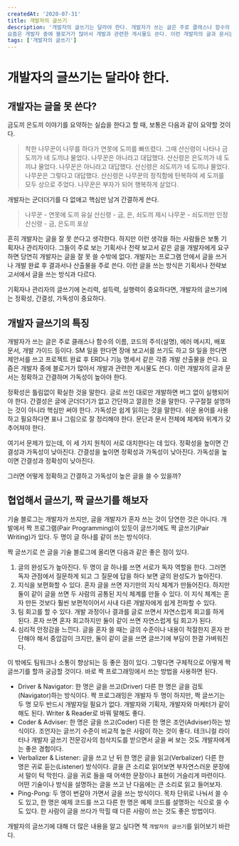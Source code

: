```yaml
---
createdAt: '2020-07-31'
title: 개발자의 글쓰기
description: '개발자의 글쓰기는 달라야 한다. 개발자가 쓰는 글은 주로 클래스나 함수의 이름, 코드의 주석(설명), 에러 메시지, 배포 문서, 개발 가이드 등이다. SM 일을 한다면 장애 보고서를 쓰기도 하고 SI 일을 한다면 제안서를 쓰고 프로젝트 완료 후 ERD나 기능 명세서 같은 각종 개발 산출물을 쓴다.
요즘은 개발자 중에 블로거가 많아서 개발과 관련한 게시물도 쓴다. 이런 개발자의 글과 문서는 정확하고 간결하며 가독성이 높아야 한다.'
tags: ['개발자의 글쓰기']
---
```


# 개발자의 글쓰기는 달라야 한다.

## 개발자는 글을 못 쓴다?
금도끼 은도끼 이야기를 요약하는 실습을 한다고 할 때, 보통은 다음과 같이 요약할 것이다.

> 착한 나무꾼이 나무를 하다가 연못에 도끼를 빠뜨렸다. 그때 산신령이 나타나 금도끼가 네 도끼냐 물었다. 나무꾼은 아니라고 대답했다. 산신령은 은도끼가 네 도끼냐 물었다. 나무꾼은 아니라고 대답했다. 산신령은 쇠도끼가 네 도끼냐 물었다. 나무꾼은 그렇다고 대답했다. 산신령은 나무꾼의 정직함에 탄복하여 세 도끼를 모두 상으로 주었다. 나무꾼은 부자가 되어 행복하게 살았다.

개발자는 군더더기를 다 없애고 핵심만 남겨 간결하게 쓴다.

> 나무꾼 - 연못에 도끼 유실
> 산신령 - 금, 은, 쇠도끼 제시
> 나무꾼 - 쇠도끼만 인정
> 산신령 - 금, 은도끼 포상

흔히 개발자는 글을 잘 못 쓴다고 생각한다. 하지만 이런 생각을 하는 사람들은 보통 기획자나 관리자이다. 그들이 주로 보는 기획서나 전략 보고서 같은 글을 개발자에게 요구하면 당연히 개발자는 글을 잘 못 쓸 수밖에 없다. 개발자는 프로그램 안에서 글을 쓰거나 개발 완료 후 결과서나 산출물을 주로 쓴다. 이런 글을 쓰는 방식은 기획서나 전략보고서에서 글을 쓰는 방식과 다르다.

기획자나 관리자의 글쓰기에 논리력, 설득력, 실행력이 중요하다면, 개발자의 글쓰기에는 정확성, 간결성, 가독성이 중요하다.

## 개발자 글쓰기의 특징
개발자가 쓰는 글은 주로 클래스나 함수의 이름, 코드의 주석(설명), 에러 메시지, 배포 문서, 개발 가이드 등이다. SM 일을 한다면 장애 보고서를 쓰기도 하고 SI 일을 한다면 제안서를 쓰고 프로젝트 완료 후 ERD나 기능 명세서 같은 각종 개발 산출물을 쓴다.
요즘은 개발자 중에 블로거가 많아서 개발과 관련한 게시물도 쓴다. 이런 개발자의 글과 문서는 정확하고 간결하며 가독성이 높아야 한다.

정확성은 틀림없이 확실한 것을 말한다. 글로 쓰인 대로만 개발하면 버그 없이 실행되어야 한다.
간결성은 글에 군더더기가 없고 간단하고 깔끔한 것을 말한다. 구구절절 설명하는 것이 아니라 핵심만 써야 한다.
가독성은 쉽게 읽히는 것을 말한다. 쉬운 용어를 사용하고 필요하다면 표나 그림으로 잘 정리해야 한다. 문단과 문서 전체에 체계와 위계가 갖추어져야 한다.

여기서 문제가 있는데, 이 세 가지 원칙이 서로 대치한다는 데 있다. 정확성을 높이면 간결성과 가독성이 낮아진다. 간결성을 높이면 정확성과 가독성이 낮아진다. 가독성을 높이면 간결성과 정확성이 낮아진다.

그러면 어떻게 정확하고 간결하고 가독성이 높은 글을 쓸 수 있을까?

## 협업해서 글쓰기, 짝 글쓰기를 해보자
기술 블로그는 개발자가 쓰지만, 글을 개발자가 혼자 쓰는 것이 당연한 것은 아니다. 개발에서 짝 프로그램(Pair Programming)이 있듯이 글쓰기에도 짝 글쓰기(Pair Writing)가 있다. 두 명이 글 하나를 같이 쓰는 방식이다.

짝 글쓰기로 쓴 글을 기술 블로그에 올리면 다음과 같은 좋은 점이 있다.

1. 글의 완성도가 높아진다. 두 명이 글 하나를 쓰면 서로가 독자 역할을 한다. 그러면 독자 관점에서 질문하게 되고 그 질문에 답을 하다 보면 글의 완성도가 높아진다.
2. 지식을 보편화할 수 있다. 혼자 글을 쓰면 자기만의 지식 체계가 만들어진다. 하지만 둘이 같이 글을 쓰면 두 사람의 공통된 지식 체계를 만들 수 있다. 이 지식 체계는 혼자 만든 것보다 훨씬 보편적이어서 사내 다른 개발자에게 쉽게 전파할 수 있다.
3. 팀 회고를 할 수 있다. 개발 과정이나 결과를 글로 쓰면서 자연스럽게 회고를 하게 된다. 혼자 쓰면 혼자 회고하지만 둘이 같이 쓰면 자연스럽게 팀 회고가 된다.
4. 심리적 안정감을 느낀다. 글을 혼자 쓸 때는 글의 수준이나 내용이 적절한지 혼자 판단해야 해서 중압감이 크지만, 둘이 같이 글을 쓰면 글쓰기에 부담이 한결 가벼워진다.

이 밖에도 팀워크나 소통이 향상되는 등 좋은 점이 있다. 그렇다면 구체적으로 어떻게 짝 글쓰기를 할까 궁금할 것이다. 바로 짝 프로그래밍에서 쓰는 방법을 사용하면 된다.

- Driver & Navigator: 한 명은 글을 쓰고(Driver) 다른 한 명은 글을 검토(Navigator)하는 방식이다. 짝 프로그래밍은 개발자 두 명이 하지만, 짝 글쓰기는 두 명 모두 반드시 개발자일 필요가 없다. 개발자와 기획자, 개발자와 마케터가 같이 해도 된다. Writer & Reader로 바꿔 말해도 좋다.
- Coder & Adviser: 한 명은 글을 쓰고(Coder) 다른 한 명은 조언(Adviser)하는 방식이다. 조언자는 글쓰기 수준이 비교적 높은 사람이 하는 것이 좋다. 테크니컬 라이터나 개발자 글쓰기 전문강사의 첨삭지도를 받으면서 글을 써 보는 것도 개발자에게는 좋은 경험이다.
- Verbalizer & Listener: 글을 쓰고 난 뒤 한 명은 글을 읽고(Verbalizer) 다른 한 명은 귀로 듣는(Listener) 방식이다. 글을 큰 소리로 읽어보면 부자연스러운 문장에서 말이 턱 막힌다. 글을 귀로 들을 때 어색한 문장이나 표현이 거슬리게 마련이다. 어떤 기술이나 방식을 설명하는 글을 쓰고 난 다음에는 큰 소리로 읽고 들어보자.
- Ping-Pong: 두 명이 번갈아 가면서 글을 쓰는 방식이다. 목차 단위로 나눠서 쓸 수도 있고, 한 명은 예제 코드를 쓰고 다른 한 명은 예제 코드를 설명하는 식으로 쓸 수도 있다. 한 사람이 글을 쓰다가 막힐 때 다른 사람이 쓰는 것도 좋은 방법이다.

개발자의 글쓰기에 대해 더 많은 내용을 알고 싶다면 책 `개발자의 글쓰기`를 읽어보기 바란다.
